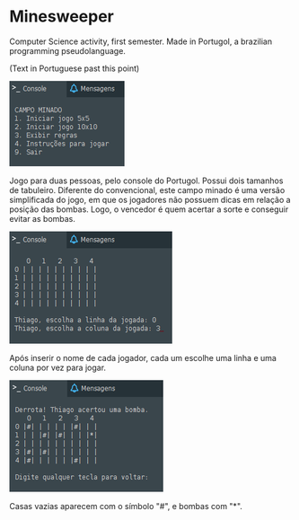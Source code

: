 # Minesweeper
Computer Science activity, first semester.
Made in Portugol, a brazilian programming pseudolanguage.

(Text in Portuguese past this point)

![Menu principal](menu.png)

Jogo para duas pessoas, pelo console do Portugol. Possui dois tamanhos de tabuleiro. Diferente do convencional, este campo minado é uma versão simplificada do jogo, em que os jogadores não possuem dicas em relação a posição das bombas. Logo, o vencedor é quem acertar a sorte e conseguir evitar as bombas.

![Jogada](jogada.png)

Após inserir o nome de cada jogador, cada um escolhe uma linha e uma coluna por vez para jogar.

![Fim de jogo](fimdejogo.png)

Casas vazias aparecem com o símbolo "#", e bombas com "*".
